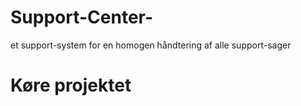 # Support-Center-
et support-system for en homogen håndtering af alle support-sager

# Køre projektet

